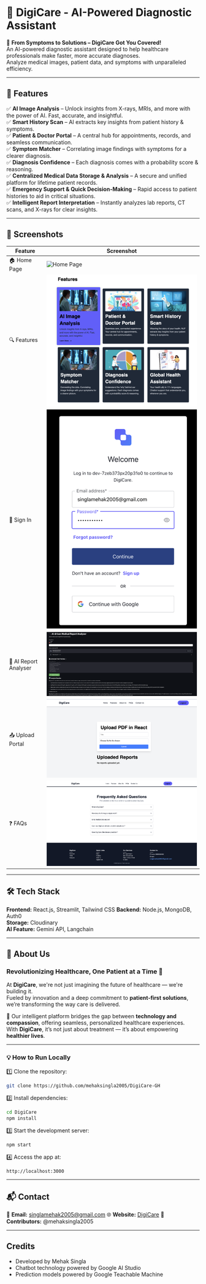 # 🚀 DigiCare - AI-Powered Diagnostic Assistant  

🔬 **From Symptoms to Solutions – DigiCare Got You Covered!**  
An AI-powered diagnostic assistant designed to help healthcare professionals make faster, more accurate diagnoses.  
Analyze medical images, patient data, and symptoms with unparalleled efficiency.  

---

## 🌟 Features  

✅ **AI Image Analysis** – Unlock insights from X-rays, MRIs, and more with the power of AI. Fast, accurate, and insightful.  
✅ **Smart History Scan** – AI extracts key insights from patient history & symptoms.  
✅ **Patient & Doctor Portal** – A central hub for appointments, records, and seamless communication.  
✅ **Symptom Matcher** – Correlating image findings with symptoms for a clearer diagnosis.  
✅ **Diagnosis Confidence** – Each diagnosis comes with a probability score & reasoning.  
✅ **Centralized Medical Data Storage & Analysis** – A secure and unified platform for lifetime patient records.  
✅ **Emergency Support & Quick Decision-Making** – Rapid access to patient histories to aid in critical situations.  
✅ **Intelligent Report Interpretation** – Instantly analyzes lab reports, CT scans, and X-rays for clear insights.  

---

## 📸 Screenshots  

| Feature | Screenshot |
|---------|------------|
| 🏠 Home Page | ![Home Page](assets/Home_Page.png) |
| 🔍 Features | ![Features](assets/Features.png) |
| 🔐 Sign In | ![Sign In](assets/SignIn.png) |
| 📑 AI Report Analyser | ![AI Report Analyser](assets/AI-Report-Analyser.png) |
| 📤 Upload Portal | ![Upload Portal](assets/Upload_Portal.png) |
| ❓ FAQs | ![FAQs](assets/FAQs.png) |

---

## 🛠 Tech Stack  

**Frontend:** React.js, Streamlit, Tailwind CSS 
**Backend:** Node.js, MongoDB, Auth0  
**Storage:** Cloudinary  
**AI Feature:** Gemini API, Langchain  

---

## 🏥 About Us  

### Revolutionizing Healthcare, One Patient at a Time 🏥  
At **DigiCare**, we're not just imagining the future of healthcare — we're building it.  
Fueled by innovation and a deep commitment to **patient-first solutions**, we’re transforming the way care is delivered.  

🚀 Our intelligent platform bridges the gap between **technology and compassion**, offering seamless, personalized healthcare experiences.  
With **DigiCare**, it’s not just about treatment — it’s about empowering **healthier lives**.  

---

### 💡 How to Run Locally  

1️⃣ Clone the repository:  
```sh
git clone https://github.com/mehaksingla2005/DigiCare-GH
```
2️⃣ Install dependencies:  
```sh
cd DigiCare
npm install
```
3️⃣ Start the development server:  
```sh
npm start
```
4️⃣ Access the app at:  
```
http://localhost:3000
```

---

## 📬 Contact  

📧 **Email:** singlamehak2005@gmail.com 
🌐 **Website:** [DigiCare]([https://yourwebsite.com](https://www.linkedin.com/in/mehak-singla-b6a655258/))  
🤝 **Contributors:** @mehaksingla2005

---

## Credits

- Developed by Mehak Singla
- Chatbot technology powered by Google AI Studio
- Prediction models powered by Google Teachable Machine


